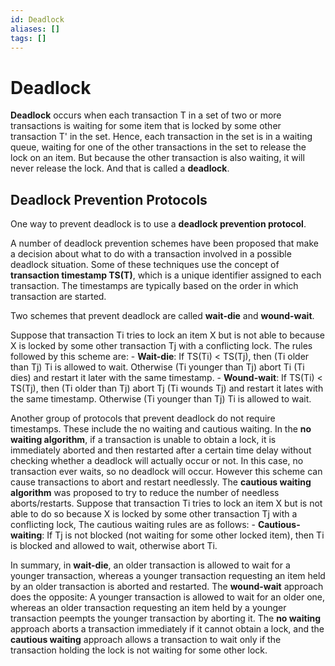```yaml
---
id: Deadlock
aliases: []
tags: []
---
```



# Deadlock

**Deadlock** occurs when each transaction T in a set of two or more transactions is waiting for some item that is locked by some other transaction T' in the set. Hence, each transaction in the set is in a waiting queue, waiting for one of the other transactions in the set to release the lock on an item. But because the other transaction is also waiting, it will never release the lock. And that is called a **deadlock**.

## Deadlock Prevention Protocols

One way to prevent deadlock is to use a **deadlock prevention protocol**.

A number of deadlock prevention schemes have been proposed that make a decision about what to do with a transaction involved in a possible deadlock situation. Some of these techniques use the concept of **transaction timestamp TS(T)**, which is a unique identifier assigned to each transaction. The timestamps are typically based on the order in which transaction are started.

Two schemes that prevent deadlock are called **wait-die** and **wound-wait**.

Suppose that transaction Ti tries to lock an item X but is not able to because X is locked by some other transaction Tj with a conflicting lock. The rules followed by this scheme are:
    - **Wait-die**: If TS(Ti) < TS(Tj), then (Ti older than Tj) Ti is allowed to wait. Otherwise (Ti younger than Tj) abort Ti (Ti dies) and restart it later with the same timestamp.
    - **Wound-wait**: If TS(Ti) < TS(Tj), then (Ti older than Tj) abort Tj (Ti wounds Tj) and restart it lates with the same timestamp. Otherwise (Ti younger than Tj) Ti is allowed to wait.


Another group of protocols that prevent deadlock do not require timestamps. These include the no waiting and cautious waiting. In the **no waiting algorithm**, if a transaction is unable to obtain a lock, it is immediately aborted and then restarted after a certain time delay without checking whether a deadlock will actually occur or not. In this case, no transaction ever waits, so no deadlock will occur. However this scheme can cause transactions to abort and restart needlessly. The **cautious waiting algorithm** was proposed to try to reduce the number of needless aborts/restarts. Suppose that transaction Ti tries to lock an item X but is not able to do so because X is locked by some other transaction Tj with a conflicting lock, The cautious waiting rules are as follows:
    - **Cautious-waiting**: If Tj is not blocked (not waiting for some other locked item), then Ti is blocked and allowed to wait, otherwise abort Ti.

In summary, in **wait-die**, an older transaction is allowed to wait for a younger transaction, whereas a younger transaction requesting an item held by an older transaction is aborted and restarted. The **wound-wait** approach does the opposite: A younger transaction is allowed to wait for an older one, whereas an older transaction requesting an item held by a younger transaction peempts the younger transaction by aborting it. The **no waiting** approach aborts a transaction immediately if it cannot obtain a lock, and the **cautious waiting** approach allows a transaction to wait only if the transaction holding the lock is not waiting for some other lock.


